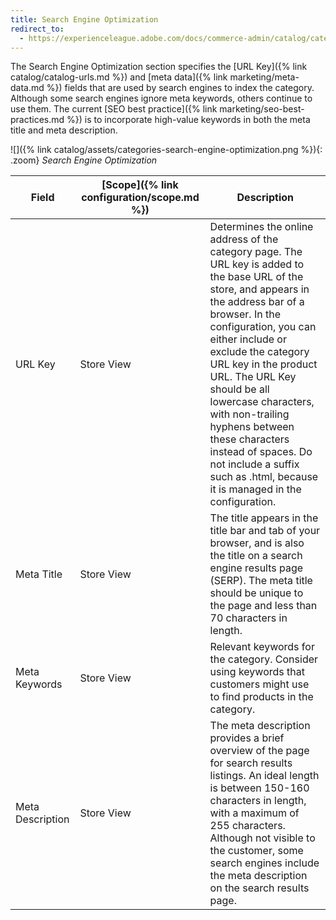 ```yaml
---
title: Search Engine Optimization
redirect_to:
  - https://experienceleague.adobe.com/docs/commerce-admin/catalog/categories/create/categories-search-engine-optimization.html
---
```


The Search Engine Optimization section specifies the [URL Key]({% link catalog/catalog-urls.md %}) and [meta data]({% link marketing/meta-data.md %}) fields that are used by search engines to index the category. Although some search engines ignore meta keywords, others continue to use them. The current [SEO best practice]({% link marketing/seo-best-practices.md %}) is to incorporate high-value keywords in both the meta title and meta description.

![]({% link catalog/assets/categories-search-engine-optimization.png %}){: .zoom}
_Search Engine Optimization_

|Field|[Scope]({% link configuration/scope.md %})| Description                                                                                                                                                                                                                                                                                                                                                                                                                                                   |
|--- |--- |---------------------------------------------------------------------------------------------------------------------------------------------------------------------------------------------------------------------------------------------------------------------------------------------------------------------------------------------------------------------------------------------------------------------------------------------------------------|
|URL Key|Store View| Determines the online address of the category page. The URL key is added to the base URL of the store, and appears in the address bar of a browser. In the configuration, you can either include or exclude the category URL key in the product URL. The URL Key should be all lowercase characters, with non-trailing hyphens between these characters instead of spaces. Do not include a suffix such as .html, because it is managed in the configuration. |
|Meta Title|Store View| The title appears in the title bar and tab of your browser, and is also the title on a search engine results page (SERP). The meta title should be unique to the page and less than 70 characters in length.                                                                                                                                                                                                                                                  |
|Meta Keywords|Store View| Relevant keywords for the category. Consider using keywords that customers might use to find products in the category.                                                                                                                                                                                                                                                                                                                                        |
|Meta Description|Store View| The meta description provides a brief overview of the page for search results listings. An ideal length is between 150-160 characters in length, with a maximum of 255 characters. Although not visible to the customer, some search engines include the meta description on the search results page.                                                                                                                                                         |
